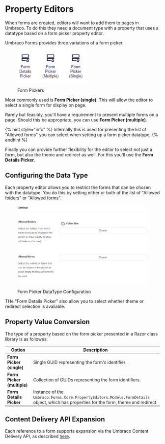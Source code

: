 # Property Editors

When forms are created, editors will want to add them to pages in Umbraco. To do this they need a document type with a property that uses a datatype based on a form picker property editor.

Umbraco Forms provides three variations of a form picker.

<figure><img src="images/form-pickers.png" alt=""><figcaption><p>Form Pickers</p></figcaption></figure>

Most commonly used is **Form Picker (single)**. This will allow the editor to select a single form for display on page.

Rarely but feasibly, you'll have a requirement to present multiple forms on a page. Should this be appropriate, you can use **Form Picker (multiple)**.

{% hint style="info" %}
Internally this is used for presenting the list of "Allowed forms" you can select when setting up a form picker datatype.
{% endhint %}

Finally you can provide further flexibility for the editor to select not just a form, but also the theme and redirect as well. For this you'll use the **Form Details Picker**.

## Configuring the Data Type

Each property editor allows you to restrict the forms that can be chosen with the datatype. You do this by setting either or both of the list of "Allowed folders" or "Allowed forms".

<figure><img src="images/form-picker-config.png" alt=""><figcaption><p>Form Picker DataType Configuration</p></figcaption></figure>

THe "Form Details Picker" also allow you to select whether theme or redirect selection is available.

## Property Value Conversion

The type of a property based on the form picker presented in a Razor class library is as followes:

| Option                           | Description                                                                                                                                                                                                     |
| -------------------------------- | --------------------------------------------------------------------------------------------------------------------------------------- |
| **Form Picker (single)**         | Single GUID representing the form's identifier.                                                                                         |
| **Form Picker (multiple)**       | Collection of GUIDs representing the form identifiers.                                                                                  |
| **Form Details Picker**          | Instance of the `Umbraco.Forms.Core.PropertyEditors.Models.FormDetails` object, which has properties for the form, theme and redirect.  |

## Content Delivery API Expansion

Each reference to a form supports expansion via the Umbraco Content Delivery API, as described [here](./ajaxforms.md#working-with-the-cms-content-delivery-api).
